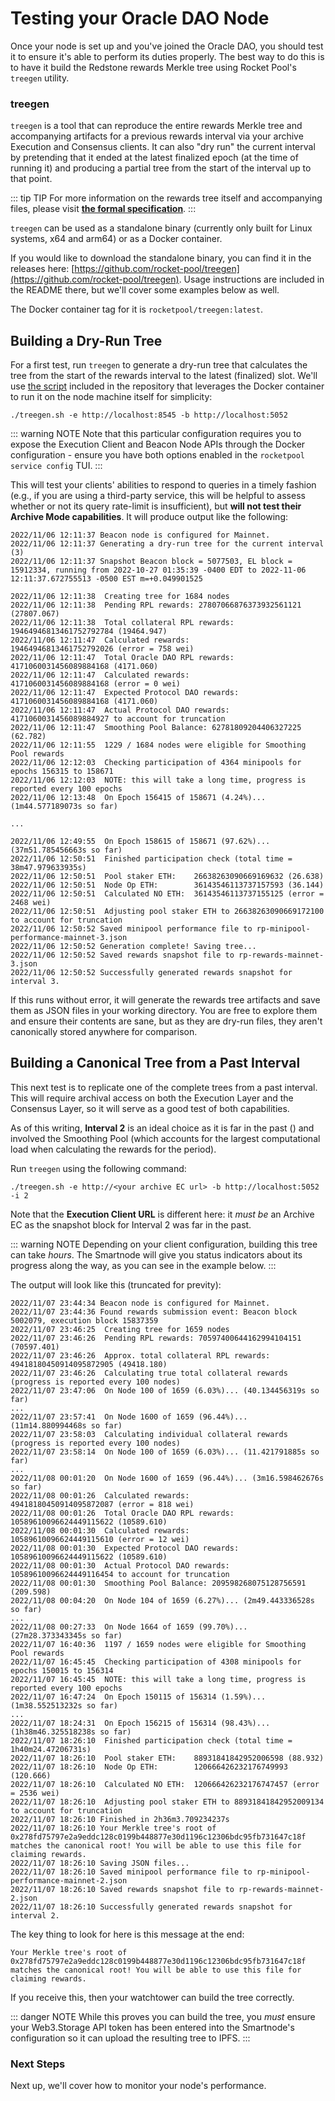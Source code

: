 # Testing your Oracle DAO Node

Once your node is set up and you've joined the Oracle DAO, you should test it to ensure it's able to perform its duties properly.
The best way to do this is to have it build the Redstone rewards Merkle tree using Rocket Pool's `treegen` utility.

### treegen

`treegen` is a tool that can reproduce the entire rewards Merkle tree and accompanying artifacts for a previous rewards interval via your archive Execution and Consensus clients.
It can also "dry run" the current interval by pretending that it ended at the latest finalized epoch (at the time of running it) and producing a partial tree from the start of the interval up to that point.

::: tip TIP
For more information on the rewards tree itself and accompanying files, please visit [**the formal specification**](https://github.com/rocket-pool/rocketpool-research/blob/master/Merkle%20Rewards%20System/merkle-tree-spec).
:::

`treegen` can be used as a standalone binary (currently only built for Linux systems, x64 and arm64) or as a Docker container.

If you would like to download the standalone binary, you can find it in the releases here: [https://github.com/rocket-pool/treegen](https://github.com/rocket-pool/treegen).
Usage instructions are included in the README there, but we'll cover some examples below as well.

The Docker container tag for it is `rocketpool/treegen:latest`.

## Building a Dry-Run Tree

For a first test, run `treegen` to generate a dry-run tree that calculates the tree from the start of the rewards interval to the latest (finalized) slot.
We'll use [the script](https://github.com/rocket-pool/treegen/blob/main/treegen.sh) included in the repository that leverages the Docker container to run it on the node machine itself for simplicity:

```shell
./treegen.sh -e http://localhost:8545 -b http://localhost:5052
```

::: warning NOTE
Note that this particular configuration requires you to expose the Execution Client and Beacon Node APIs through the Docker configuration - ensure you have both options enabled in the `rocketpool service config` TUI.
:::

This will test your clients' abilities to respond to queries in a timely fashion (e.g., if you are using a third-party service, this will be helpful to assess whether or not its query rate-limit is insufficient), but **will not test their Archive Mode capabilities**.
It will produce output like the following:

```
2022/11/06 12:11:37 Beacon node is configured for Mainnet.
2022/11/06 12:11:37 Generating a dry-run tree for the current interval (3)
2022/11/06 12:11:37 Snapshot Beacon block = 5077503, EL block = 15912334, running from 2022-10-27 01:35:39 -0400 EDT to 2022-11-06 12:11:37.672755513 -0500 EST m=+0.049901525

2022/11/06 12:11:38  Creating tree for 1684 nodes
2022/11/06 12:11:38  Pending RPL rewards: 27807066876373932561121 (27807.067)
2022/11/06 12:11:38  Total collateral RPL rewards: 19464946813461752792784 (19464.947)
2022/11/06 12:11:47  Calculated rewards:           19464946813461752792026 (error = 758 wei)
2022/11/06 12:11:47  Total Oracle DAO RPL rewards: 4171060031456089884168 (4171.060)
2022/11/06 12:11:47  Calculated rewards:           4171060031456089884168 (error = 0 wei)
2022/11/06 12:11:47  Expected Protocol DAO rewards: 4171060031456089884168 (4171.060)
2022/11/06 12:11:47  Actual Protocol DAO rewards:   4171060031456089884927 to account for truncation
2022/11/06 12:11:47  Smoothing Pool Balance: 62781809204406327225 (62.782)
2022/11/06 12:11:55  1229 / 1684 nodes were eligible for Smoothing Pool rewards
2022/11/06 12:12:03  Checking participation of 4364 minipools for epochs 156315 to 158671
2022/11/06 12:12:03  NOTE: this will take a long time, progress is reported every 100 epochs
2022/11/06 12:13:48  On Epoch 156415 of 158671 (4.24%)... (1m44.577189073s so far)

...

2022/11/06 12:49:55  On Epoch 158615 of 158671 (97.62%)... (37m51.785456663s so far)
2022/11/06 12:50:51  Finished participation check (total time = 38m47.979633935s)
2022/11/06 12:50:51  Pool staker ETH:    26638263090669169632 (26.638)
2022/11/06 12:50:51  Node Op ETH:        36143546113737157593 (36.144)
2022/11/06 12:50:51  Calculated NO ETH:  36143546113737155125 (error = 2468 wei)
2022/11/06 12:50:51  Adjusting pool staker ETH to 26638263090669172100 to account for truncation
2022/11/06 12:50:52 Saved minipool performance file to rp-minipool-performance-mainnet-3.json
2022/11/06 12:50:52 Generation complete! Saving tree...
2022/11/06 12:50:52 Saved rewards snapshot file to rp-rewards-mainnet-3.json
2022/11/06 12:50:52 Successfully generated rewards snapshot for interval 3.
```

If this runs without error, it will generate the rewards tree artifacts and save them as JSON files in your working directory.
You are free to explore them and ensure their contents are sane, but as they are dry-run files, they aren't canonically stored anywhere for comparison.

## Building a Canonical Tree from a Past Interval

This next test is to replicate one of the complete trees from a past interval.
This will require archival access on both the Execution Layer and the Consensus Layer, so it will serve as a good test of both capabilities.

As of this writing, **Interval 2** is an ideal choice as it is far in the past () and involved the Smoothing Pool (which accounts for the largest computational load when calculating the rewards for the period).

Run `treegen` using the following command:

```shell
./treegen.sh -e http://<your archive EC url> -b http://localhost:5052 -i 2
```

Note that the **Execution Client URL** is different here: it _must be_ an Archive EC as the snapshot block for Interval 2 was far in the past.

::: warning NOTE
Depending on your client configuration, building this tree can take _hours_.
The Smartnode will give you status indicators about its progress along the way, as you can see in the example below.
:::

The output will look like this (truncated for previty):

```
2022/11/07 23:44:34 Beacon node is configured for Mainnet.
2022/11/07 23:44:36 Found rewards submission event: Beacon block 5002079, execution block 15837359
2022/11/07 23:46:25  Creating tree for 1659 nodes
2022/11/07 23:46:26  Pending RPL rewards: 70597400644162994104151 (70597.401)
2022/11/07 23:46:26  Approx. total collateral RPL rewards: 49418180450914095872905 (49418.180)
2022/11/07 23:46:26  Calculating true total collateral rewards (progress is reported every 100 nodes)
2022/11/07 23:47:06  On Node 100 of 1659 (6.03%)... (40.134456319s so far)
...
2022/11/07 23:57:41  On Node 1600 of 1659 (96.44%)... (11m14.880994468s so far)
2022/11/07 23:58:03  Calculating individual collateral rewards (progress is reported every 100 nodes)
2022/11/07 23:58:14  On Node 100 of 1659 (6.03%)... (11.421791885s so far)
...
2022/11/08 00:01:20  On Node 1600 of 1659 (96.44%)... (3m16.598462676s so far)
2022/11/08 00:01:26  Calculated rewards:           49418180450914095872087 (error = 818 wei)
2022/11/08 00:01:26  Total Oracle DAO RPL rewards: 10589610096624449115622 (10589.610)
2022/11/08 00:01:30  Calculated rewards:           10589610096624449115610 (error = 12 wei)
2022/11/08 00:01:30  Expected Protocol DAO rewards: 10589610096624449115622 (10589.610)
2022/11/08 00:01:30  Actual Protocol DAO rewards:   10589610096624449116454 to account for truncation
2022/11/08 00:01:30  Smoothing Pool Balance: 209598268075128756591 (209.598)
2022/11/08 00:04:20  On Node 104 of 1659 (6.27%)... (2m49.443336528s so far)
...
2022/11/08 00:27:33  On Node 1664 of 1659 (99.70%)... (27m28.373343345s so far)
2022/11/07 16:40:36  1197 / 1659 nodes were eligible for Smoothing Pool rewards
2022/11/07 16:45:45  Checking participation of 4308 minipools for epochs 150015 to 156314
2022/11/07 16:45:45  NOTE: this will take a long time, progress is reported every 100 epochs
2022/11/07 16:47:24  On Epoch 150115 of 156314 (1.59%)... (1m38.552513232s so far)
...
2022/11/07 18:24:31  On Epoch 156215 of 156314 (98.43%)... (1h38m46.325518238s so far)
2022/11/07 18:26:10  Finished participation check (total time = 1h40m24.47206731s)
2022/11/07 18:26:10  Pool staker ETH:    88931841842952006598 (88.932)
2022/11/07 18:26:10  Node Op ETH:        120666426232176749993 (120.666)
2022/11/07 18:26:10  Calculated NO ETH:  120666426232176747457 (error = 2536 wei)
2022/11/07 18:26:10  Adjusting pool staker ETH to 88931841842952009134 to account for truncation
2022/11/07 18:26:10 Finished in 2h36m3.709234237s
2022/11/07 18:26:10 Your Merkle tree's root of 0x278fd75797e2a9eddc128c0199b448877e30d1196c12306bdc95fb731647c18f matches the canonical root! You will be able to use this file for claiming rewards.
2022/11/07 18:26:10 Saving JSON files...
2022/11/07 18:26:10 Saved minipool performance file to rp-minipool-performance-mainnet-2.json
2022/11/07 18:26:10 Saved rewards snapshot file to rp-rewards-mainnet-2.json
2022/11/07 18:26:10 Successfully generated rewards snapshot for interval 2.
```

The key thing to look for here is this message at the end:

```
Your Merkle tree's root of 0x278fd75797e2a9eddc128c0199b448877e30d1196c12306bdc95fb731647c18f matches the canonical root! You will be able to use this file for claiming rewards.
```

If you receive this, then your watchtower can build the tree correctly.

::: danger NOTE
While this proves you can build the tree, you _must_ ensure your Web3.Storage API token has been entered into the Smartnode's configuration so it can upload the resulting tree to IPFS.
:::

### Next Steps

Next up, we'll cover how to monitor your node's performance.
